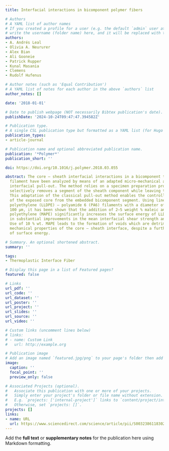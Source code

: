 ```yaml
---
title: Interfacial interactions in bicomponent polymer fibers

# Authors
# A YAML list of author names
# If you created a profile for a user (e.g. the default `admin` user at `content/authors/admin/`), 
# write the username (folder name) here, and it will be replaced with their full name and linked to their profile.
authors:
- A. Andrés Leal
- Olivia A. Neururer
- Alex Bian
- Ali Gooneie
- Patrick Rupper
- Kunal Masania
- Clemens
- Rudolf Hufenus

# Author notes (such as 'Equal Contribution')
# A YAML list of notes for each author in the above `authors` list
author_notes: []

date: '2018-01-01'

# Date to publish webpage (NOT necessarily Bibtex publication's date).
publishDate: '2024-10-24T09:47:47.394582Z'

# Publication type.
# A single CSL publication type but formatted as a YAML list (for Hugo requirements).
publication_types:
- article-journal

# Publication name and optional abbreviated publication name.
publication: '*Polymer*'
publication_short: ''

doi: https://doi.org/10.1016/j.polymer.2018.03.055

abstract: The core – sheath interfacial interactions in a bicomponent thermoplastic
  filament have been analyzed by means of an adapted micro-mechanical approach for
  interfacial pull-out. The method relies on a specimen preparation procedure that
  selectively removes a segment of the sheath component while leaving the core intact.
  This adaptation of the classical pull-out method enables the controlled extraction
  of the exposed core from the embedded bicomponent segment. Using linear low density
  polyethylene (LLDPE) – polyamide 6 (PA6) filaments with a diameter of approximately
  100 μm, it has been shown that the addition of 2–5 weight % maleic anhydride grafted
  polyethylene (MAPE) significantly increases the surface energy of LLDPE, which results
  in substantial improvements in the mean interfacial shear strength and work to debond.
  Use of 10 % wt. MAPE leads to the formation of voids which are detrimental to the
  mechanical properties of the core – sheath interface, despite a further enhancement
  of surface energy.

# Summary. An optional shortened abstract.
summary: ''

tags:
- Thermoplastic Interface Fiber

# Display this page in a list of Featured pages?
featured: false

# Links
url_pdf: ''
url_code: ''
url_dataset: ''
url_poster: ''
url_project: ''
url_slides: ''
url_source: ''
url_video: ''

# Custom links (uncomment lines below)
# links:
# - name: Custom Link
#   url: http://example.org

# Publication image
# Add an image named `featured.jpg/png` to your page's folder then add a caption below.
image:
  caption: ''
  focal_point: ''
  preview_only: false

# Associated Projects (optional).
#   Associate this publication with one or more of your projects.
#   Simply enter your project's folder or file name without extension.
#   E.g. `projects: ['internal-project']` links to `content/project/internal-project/index.md`.
#   Otherwise, set `projects: []`.
projects: []
links:
- name: URL
  url: https://www.sciencedirect.com/science/article/pii/S0032386118302647
---
```


Add the **full text** or **supplementary notes** for the publication here using Markdown formatting.
